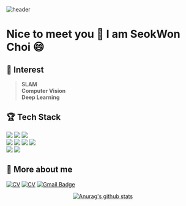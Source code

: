 ![header](https://capsule-render.vercel.app/api?type=waving&&color=random&height=80&section=header&fontSize=90) 
# Nice to meet you 👋 I am SeokWon Choi  😄

## 🌱 Interest
 > **SLAM**  
 > **Computer Vision**  
 > **Deep Learning**  
 
## :trophy: Tech Stack
<img src="https://img.shields.io/badge/C++-00599C?style=flat-square&logo=C%2B%2B&logoColor=white"/></a>
<img src="https://img.shields.io/badge/C-A8B9CC?style=flat-square&logo=C&logoColor=white"/></a>
<img src="https://img.shields.io/badge/Python-3766AB?style=flat-square&logo=Python&logoColor=white"/></a>  
<img src="https://img.shields.io/badge/ROS1-22314E?style=flat-square&logo=ROS&logoColor=white"/></a>
<img src="https://img.shields.io/badge/PyTorch-EE4C2C?style=flat-square&logo=PyTorch&logoColor=white"/></a>
<img src="https://img.shields.io/badge/TensorFlow-FF6F00?style=flat-square&logo=TensorFlow&logoColor=white"/></a>
<img src="https://img.shields.io/badge/OpenCV-5C3EE8?style=flat-square&logo=OpenCV&logoColor=white"/></a>  
<img src="https://img.shields.io/badge/Ubuntu-E95420?style=flat-square&logo=Ubuntu&logoColor=white"/></a>
<img src="https://img.shields.io/badge/Window-0078D6?style=flat-square&logo=Windows&logoColor=white"/></a>

<div align=left>  
 
## :pushpin: More about me

[![CV](http://img.shields.io/badge/-CV-black?style=flat-square&logo=github&link=https://davinci-ai.tistory.com/)](https://github.com/csw609/SeokWonChoi_CV/blob/main/CV_211122.pdf) 
 [![CV](http://img.shields.io/badge/-Blog-Brightgreen?style=flat-square&link=https://davinci-ai.tistory.com/)](https://csw609.tistory.com/)
 [![Gmail Badge](https://img.shields.io/badge/Gmail-d14836?style=flat-square&logo=Gmail&logoColor=white&link=mailto:csw2883@gmail.com)](mailto:csw2883@gmail.com)
</div>  
  
 <div align=center>

 
 
[![Anurag's github stats](https://github-readme-stats.vercel.app/api?username=csw609)](https://github.com/anuraghazra/github-readme-stats)

</div>
